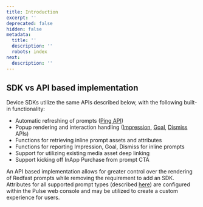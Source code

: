```yaml
---
title: Introduction
excerpt: ''
deprecated: false
hidden: false
metadata:
  title: ''
  description: ''
  robots: index
next:
  description: ''
---
```

## SDK vs API based implementation

Device SDKs utilize the same APIs described below, with the following built-in functionality:

* Automatic refreshing of prompts ([Ping API](ping-api))
* Popup rendering and interaction handling ([Impression](impression-api), [Goal](goal-api), [Dismiss](dismiss-api) APIs)
* Functions for retrieving inline prompt assets and attributes
* Functions for reporting Impression, Goal, Dismiss for inline prompts
* Support for utilizing existing media asset deep linking
* Support kicking off InApp Purchase from prompt CTA

An API based implementation allows for greater control over the rendering of Redfast prompts while removing the requirement to add an SDK. Attributes for all supported prompt types (described [here](prompt-attributes)) are configured within the Pulse web console and may be utilized to create a custom experience for users.
